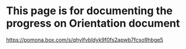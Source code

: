# This page is for documenting the progress on Orientation document

https://pomona.box.com/s/qhylfvbldyk9f0fs2apwb7fcso9hbge5 
